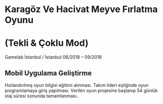 
# Karagöz Ve Hacivat Meyve Fırlatma Oyunu
# (Tekli & Çoklu Mod)

Gamelab İstanbul / İstanbul 06/2018 – 09/2018

## Mobil Uygulama Geliştirme
Hızlandırılmış oyun bilgisi eğitimi alınması. Takım lideri eşliğinde oyun
programlamaya giriş yapılması. Verilen oyun projesine başlanıp 54 günlük
staj süresi sonunda tamamlanması..



